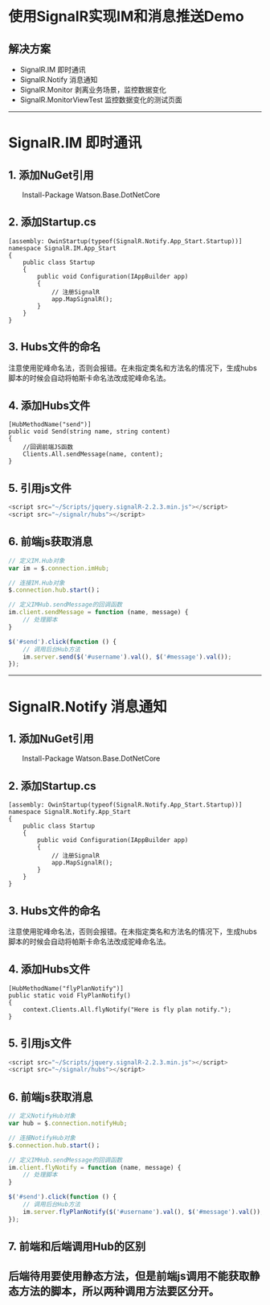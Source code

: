 使用SignalR实现IM和消息推送Demo
=====
## 解决方案
* SignalR.IM 即时通讯
* SignalR.Notify 消息通知
* SignalR.Monitor 剥离业务场景，监控数据变化
* SignalR.MonitorViewTest 监控数据变化的测试页面
---
# SignalR.IM 即时通讯
## 1. 添加NuGet引用
        Install-Package Watson.Base.DotNetCore
## 2. 添加Startup.cs
```CSharp
[assembly: OwinStartup(typeof(SignalR.Notify.App_Start.Startup))]
namespace SignalR.IM.App_Start
{
    public class Startup
    {
        public void Configuration(IAppBuilder app)
        {
            // 注册SignalR
            app.MapSignalR();
        }
    }
}
```
## 3. Hubs文件的命名
注意使用驼峰命名法，否则会报错。在未指定类名和方法名的情况下，生成hubs脚本的时候会自动将帕斯卡命名法改成驼峰命名法。
## 4. 添加Hubs文件
```CSharp
[HubMethodName("send")]
public void Send(string name, string content)
{
    //回调前端JS函数
    Clients.All.sendMessage(name, content);
}
```
## 5. 引用js文件
```JavaScript
<script src="~/Scripts/jquery.signalR-2.2.3.min.js"></script>
<script src="~/signalr/hubs"></script>
```
## 6. 前端js获取消息
```JavaScript
// 定义IM.Hub对象
var im = $.connection.imHub;

// 连接IM.Hub对象
$.connection.hub.start()；

// 定义IMHub.sendMessage的回调函数
im.client.sendMessage = function (name, message) {
    // 处理脚本
}

$('#send').click(function () {
    // 调用后台Hub方法
    im.server.send($('#username').val(), $('#message').val());
});
```
---
# SignalR.Notify 消息通知
## 1. 添加NuGet引用
        Install-Package Watson.Base.DotNetCore
## 2. 添加Startup.cs
```CSharp
[assembly: OwinStartup(typeof(SignalR.Notify.App_Start.Startup))]
namespace SignalR.Notify.App_Start
{
    public class Startup
    {
        public void Configuration(IAppBuilder app)
        {
            // 注册SignalR
            app.MapSignalR();
        }
    }
}
```
## 3. Hubs文件的命名
注意使用驼峰命名法，否则会报错。在未指定类名和方法名的情况下，生成hubs脚本的时候会自动将帕斯卡命名法改成驼峰命名法。
## 4. 添加Hubs文件
```CSharp
[HubMethodName("flyPlanNotify")]
public static void FlyPlanNotify()
{
    context.Clients.All.flyNotify("Here is fly plan notify.");
}
```
## 5. 引用js文件
```JavaScript
<script src="~/Scripts/jquery.signalR-2.2.3.min.js"></script>
<script src="~/signalr/hubs"></script>
```
## 6. 前端js获取消息
```JavaScript
// 定义NotifyHub对象
var hub = $.connection.notifyHub;

// 连接NotifyHub对象
$.connection.hub.start()；

// 定义IMHub.sendMessage的回调函数
im.client.flyNotify = function (name, message) {
    // 处理脚本
}

$('#send').click(function () {
    // 调用后台Hub方法
    im.server.flyPlanNotify($('#username').val(), $('#message').val());
});
```
## 7. 前端和后端调用Hub的区别
后端待用要使用静态方法，但是前端js调用不能获取静态方法的脚本，所以两种调用方法要区分开。
---
